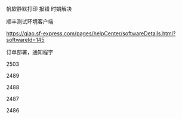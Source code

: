 帆软静默打印 报错 时娟解决

顺丰测试环境客户端

https://qiao.sf-express.com/pages/helpCenter/softwareDetails.html?softwareId=145



订单部署，通知程宇

2503

2489

2488

2487

2486

